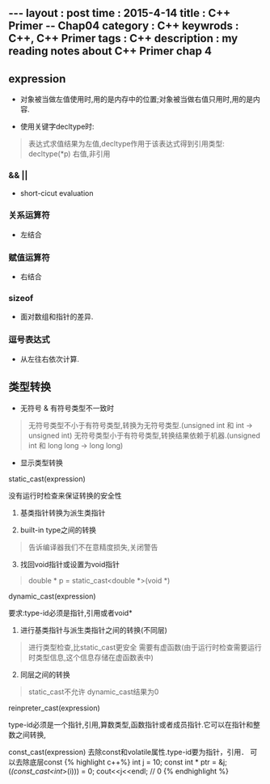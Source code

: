 ---                                                                                 layout : post
time : 2015-4-14
title : C++ Primer -- Chap04
category : C++ 
keywrods : C++, C++ Primer
tags : C++ 
description : my reading notes about C++ Primer chap 4
---

## expression

* 对象被当做左值使用时,用的是内存中的位置;对象被当做右值只用时,用的是内容.

* 使用关键字decltype时:
> 表达式求值结果为左值,decltype作用于该表达式得到引用类型: decltype(*p)
> 右值,非引用

### && ||

* short-cicut evaluation

### 关系运算符

* 左结合

### 赋值运算符

* 右结合

### sizeof

* 面对数组和指针的差异.

### 逗号表达式

* 从左往右依次计算.

## 类型转换

* 无符号 & 有符号类型不一致时
> 无符号类型不小于有符号类型,转换为无符号类型.(unsigned int 和 int -> unsigned int)
> 无符号类型小于有符号类型,转换结果依赖于机器.(unsigned int 和 long long -> long long)

* 显示类型转换

static_cast<type-id>(expression)

没有运行时检查来保证转换的安全性

1. 基类指针转换为派生类指针

2. built-in type之间的转换
> 告诉编译器我们不在意精度损失,关闭警告

3. 找回void指针或设置为void指针
> double * p = static_cast<double *>(void *)

dynamic_cast<type-id>(expression)

要求:type-id必须是指针,引用或者void*

1. 进行基类指针与派生类指针之间的转换(不同层)
> 进行类型检查,比static_cast更安全
> 需要有虚函数(由于运行时检查需要运行时类型信息,这个信息存储在虚函数表中)

2. 同层之间的转换
> static_cast不允许
> dynamic_cast结果为0

reinpreter_cast<type-id>(expression)

type-id必须是一个指针,引用,算数类型,函数指针或者成员指针.它可以在指针和整数之间转换,

const_cast<type-id>(expression)
去除const和volatile属性.type-id要为指针，引用．
可以去除底层const
{% highlight c++%}
int j = 10;
const int * ptr = &j;
(*(const_cast<int*>(i))) = 0;
cout<<j<<endl; // 0
{% endhighlight %}

